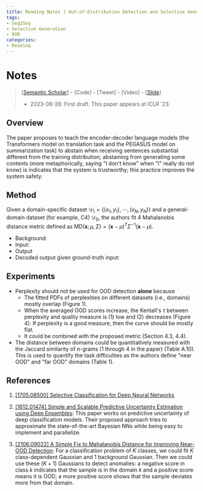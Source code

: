 ```yaml
---
title: Reading Notes | Out-of-Distribution Detection and Selective Generation for Conditional Language Models
tags: 
- Seq2Seq
- Selective Generation
- OOD
categories:
- Reading
---
```


# Notes

> [[Semantic Scholar](https://www.semanticscholar.org/paper/Out-of-Distribution-Detection-and-Selective-for-Ren-Luo/94b6f6822f364cf7b1a3a9984667c009e2ec6a65)] - [Code] - [Tweet] - [Video] - [[Slide](https://iclr.cc/media/iclr-2023/Slides/11478.pdf)]
>
> - 2023-08-26: First draft. This paper appears at ICLR '23.

## Overview

The paper proposes to teach the encoder-decoder language models (the Transformers model on translation task and the PEGASUS model on summarization task) to abstain when receiving sentences substantial different from the training distribution; abstaining from generating some contents (more metaphorically, saying "I don't know" when "I" really do not know) is indicates that the system is trustworthy; this practice improves the system safety.

## Method

Given a domain-specific dataset $\mathcal{D}_1 = \{ (x_1, y_1), \cdots, (x_N, y_N)\}$ and a general-domain dataset (for example, C4) $\mathcal{D}_0$, the authors fit 4 Mahalanobis distance metric defined as $\mathrm{MD}(\mathbf{x}; \mu, \Sigma) = (\mathbf{x} - \mu )^T \Sigma^{-1} (\mathbf{x} - \mu )$.

- Background:
- Input:
- Output
- Decoded output given ground-truth input:

## Experiments

- Perplexity should not be used for OOD detection **alone** because
  - The fitted PDFs of perplexities on different datasets (i.e., domains) mostly overlap (Figure 1).
  - When the averaged OOD scores increase, the Kentall's $\tau$ between perplexity and quality measure is (1) low and (2) decreases (Figure 4). If perplexity is a good measure, then the curve should be mostly flat.
  - It could be combined with the proposed metric (Section 4.3, 4.4).
- The distance between domains could be quantitatively measured with the Jaccard similarity of $n$-grams (1 through 4 in the paper) (Table A.10). This is used to quantify the task difficulties as the authors define "near OOD" and "far OOD" domains (Table 1).



## References

1. [[1705.08500] Selective Classification for Deep Neural Networks](https://arxiv.org/abs/1705.08500)

2. [[1612.01474] Simple and Scalable Predictive Uncertainty Estimation using Deep Ensembles](https://arxiv.org/abs/1612.01474): This paper works on predictive uncertainty of deep classification models. Their proposed approach tries to approximate the state-of-the-art Bayesian NNs while being easy to implement and parallelize.

3. [[2106.09022] A Simple Fix to Mahalanobis Distance for Improving Near-OOD Detection](https://arxiv.org/abs/2106.09022): For a classification problem of $K$ classes, we could fit $K$ class-dependent Gaussian and 1 background Gaussian. Then we could use these $(K+1)$ Gaussians to detect anomalies: a negative score in class $k$ indicates that the sample is in the domain $k$ and a positive score means it is OOD; a more positive score shows that the sample deviates more from that domain.

